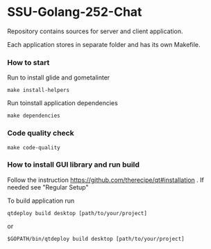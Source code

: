 # SSU-Golang-252-Chat

Repository contains sources for server and client application.

Each application stores in separate folder and has its own Makefile.

### How to start
Run to install glide and gometalinter

    make install-helpers

Run toinstall application dependencies

    make dependencies
    
### Code quality check
    make code-quality

### How to install GUI library and run build
Follow the instruction https://github.com/therecipe/qt#installation . If needed see "Regular Setup"

To build application run
 
    qtdeploy build desktop [path/to/your/project] 

or 
    
    $GOPATH/bin/qtdeploy build desktop [path/to/your/project]